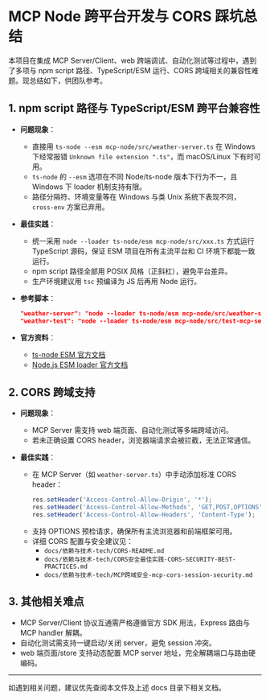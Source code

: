 # MCP Node 跨平台开发与 CORS 踩坑总结

本项目在集成 MCP Server/Client、web 跨端调试、自动化测试等过程中，遇到了多项与 npm script 路径、TypeScript/ESM 运行、CORS 跨域相关的兼容性难题。现总结如下，供团队参考。

## 1. npm script 路径与 TypeScript/ESM 跨平台兼容性

- **问题现象**：
  - 直接用 `ts-node --esm mcp-node/src/weather-server.ts` 在 Windows 下经常报错 `Unknown file extension ".ts"`，而 macOS/Linux 下有时可用。
  - `ts-node` 的 `--esm` 选项在不同 Node/ts-node 版本下行为不一，且 Windows 下 loader 机制支持有限。
  - 路径分隔符、环境变量等在 Windows 与类 Unix 系统下表现不同，`cross-env` 方案已弃用。

- **最佳实践**：
  - 统一采用 `node --loader ts-node/esm mcp-node/src/xxx.ts` 方式运行 TypeScript 源码，保证 ESM 项目在所有主流平台和 CI 环境下都能一致运行。
  - npm script 路径全部用 POSIX 风格（正斜杠），避免平台差异。
  - 生产环境建议用 `tsc` 预编译为 JS 后再用 Node 运行。

- **参考脚本**：
  ```json
  "weather-server": "node --loader ts-node/esm mcp-node/src/weather-server.ts",
  "weather-test": "node --loader ts-node/esm mcp-node/src/test-mcp-service.ts"
  ```

- **官方资料**：
  - [ts-node ESM 官方文档](https://typestrong.org/ts-node/docs/esm/)
  - [Node.js ESM loader 官方文档](https://nodejs.org/api/esm.html#loaders)

## 2. CORS 跨域支持

- **问题现象**：
  - MCP Server 需支持 web 端页面、自动化测试等多端跨域访问。
  - 若未正确设置 CORS header，浏览器端请求会被拦截，无法正常通信。

- **最佳实践**：
  - 在 MCP Server（如 `weather-server.ts`）中手动添加标准 CORS header：
    ```js
    res.setHeader('Access-Control-Allow-Origin', '*');
    res.setHeader('Access-Control-Allow-Methods', 'GET,POST,OPTIONS');
    res.setHeader('Access-Control-Allow-Headers', 'Content-Type');
    ```
  - 支持 OPTIONS 预检请求，确保所有主流浏览器和前端框架可用。
  - 详细 CORS 配置与安全建议见：
    - `docs/依赖与技术-tech/CORS-README.md`
    - `docs/依赖与技术-tech/CORS安全最佳实践-CORS-SECURITY-BEST-PRACTICES.md`
    - `docs/依赖与技术-tech/MCP跨域安全-mcp-cors-session-security.md`

## 3. 其他相关难点

- MCP Server/Client 协议互通需严格遵循官方 SDK 用法，Express 路由与 MCP handler 解耦。
- 自动化测试需支持一键启动/关闭 server，避免 session 冲突。
- web 端页面/store 支持动态配置 MCP server 地址，完全解耦端口与路由硬编码。

---
如遇到相关问题，建议优先查阅本文件及上述 docs 目录下相关文档。
